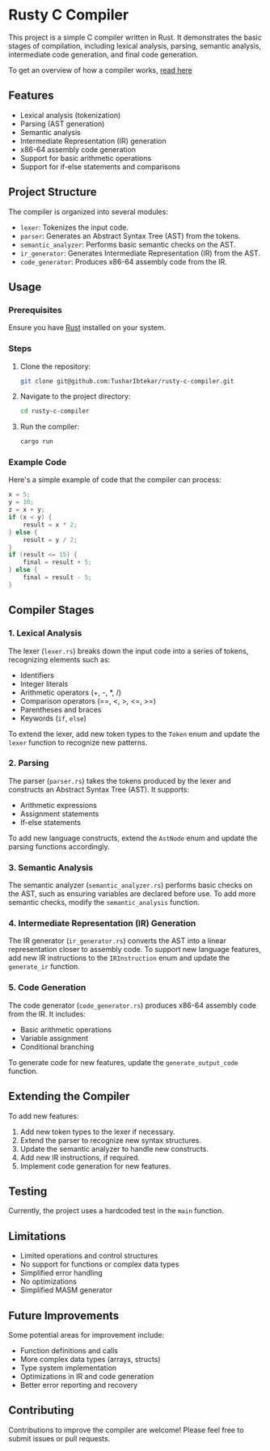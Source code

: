 # Rusty C Compiler

This project is a simple C compiler written in Rust. It demonstrates the basic stages of compilation, including lexical analysis, parsing, semantic analysis, intermediate code generation, and final code generation.

To get an overview of how a compiler works, [read here](https://medium.com/@ibtekar/how-a-compiler-works-a-simple-breakdown-a498edc39762)

## Features

- Lexical analysis (tokenization)
- Parsing (AST generation)
- Semantic analysis
- Intermediate Representation (IR) generation
- x86-64 assembly code generation
- Support for basic arithmetic operations
- Support for if-else statements and comparisons

## Project Structure

The compiler is organized into several modules:

- `lexer`: Tokenizes the input code.
- `parser`: Generates an Abstract Syntax Tree (AST) from the tokens.
- `semantic_analyzer`: Performs basic semantic checks on the AST.
- `ir_generator`: Generates Intermediate Representation (IR) from the AST.
- `code_generator`: Produces x86-64 assembly code from the IR.

## Usage

### Prerequisites

Ensure you have [Rust](https://www.rust-lang.org/tools/install) installed on your system.

### Steps

1. Clone the repository:

   ```bash
   git clone git@github.com:TusharIbtekar/rusty-c-compiler.git
   ```

2. Navigate to the project directory:

   ```bash
   cd rusty-c-compiler
   ```

3. Run the compiler:

   ```bash
   cargo run
   ```

### Example Code

Here's a simple example of code that the compiler can process:

```c
x = 5;
y = 10;
z = x + y;
if (x < y) {
    result = x * 2;
} else {
    result = y / 2;
}
if (result <= 15) {
    final = result + 5;
} else {
    final = result - 5;
}
```

## Compiler Stages

### 1. Lexical Analysis

The lexer (`lexer.rs`) breaks down the input code into a series of tokens, recognizing elements such as:

- Identifiers
- Integer literals
- Arithmetic operators (+, -, \*, /)
- Comparison operators (==, <, >, <=, >=)
- Parentheses and braces
- Keywords (`if`, `else`)

To extend the lexer, add new token types to the `Token` enum and update the `lexer` function to recognize new patterns.

### 2. Parsing

The parser (`parser.rs`) takes the tokens produced by the lexer and constructs an Abstract Syntax Tree (AST). It supports:

- Arithmetic expressions
- Assignment statements
- If-else statements

To add new language constructs, extend the `AstNode` enum and update the parsing functions accordingly.

### 3. Semantic Analysis

The semantic analyzer (`semantic_analyzer.rs`) performs basic checks on the AST, such as ensuring variables are declared before use. To add more semantic checks, modify the `semantic_analysis` function.

### 4. Intermediate Representation (IR) Generation

The IR generator (`ir_generator.rs`) converts the AST into a linear representation closer to assembly code. To support new language features, add new IR instructions to the `IRInstruction` enum and update the `generate_ir` function.

### 5. Code Generation

The code generator (`code_generator.rs`) produces x86-64 assembly code from the IR. It includes:

- Basic arithmetic operations
- Variable assignment
- Conditional branching

To generate code for new features, update the `generate_output_code` function.

## Extending the Compiler

To add new features:

1. Add new token types to the lexer if necessary.
2. Extend the parser to recognize new syntax structures.
3. Update the semantic analyzer to handle new constructs.
4. Add new IR instructions, if required.
5. Implement code generation for new features.

## Testing

Currently, the project uses a hardcoded test in the `main` function.

## Limitations

- Limited operations and control structures
- No support for functions or complex data types
- Simplified error handling
- No optimizations
- Simplified MASM generator

## Future Improvements

Some potential areas for improvement include:

- Function definitions and calls
- More complex data types (arrays, structs)
- Type system implementation
- Optimizations in IR and code generation
- Better error reporting and recovery

## Contributing

Contributions to improve the compiler are welcome! Please feel free to submit issues or pull requests.

